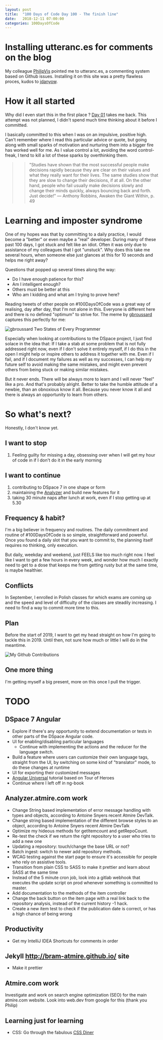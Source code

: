 ```yaml
---
layout: post
title:  "100 Days of Code Day 100 - The finish line"
date:   2018-12-11 07:00:00
categories: 100DaysOfCode
---
```


# Installing utteranc.es for comments on the blog

My colleague [PhilipVis](https://github.com/PhilipVis) pointed me to utteranc.es, a commenting system based on Github issues. 
Installing it on this site was a pretty flawless proces, kudos to [jdanyow](https://github.com/jdanyow).

# How it all started

Why did I even start this in the first place ? [Day 01](http://bram-atmire.github.io/crawler-commons/2018/08/20/100-days-of-code-day-01-crawler-commons.html) takes me back. This attempt was not planned, I didn't spend much time thinking about it before I committed.

I basically committed to this when I was on an impulsive, positive high. Can't remember where I read this particular advice or quote, but going along with small sparks of motivation and nurturing them into a bigger fire has worked well for me. As I value control a lot, avoiding the word control-freak, I tend to kill a lot of these sparks by overthinking them.

>> "Studies have shown that the most successful people make decisions rapidly because they are clear on their values and what they really want for their lives. The same studies show that they are slow to change their decisions, if at all. On the other hand, people who fail usually make decisions slowly and change their minds quickly, always bouncing back and forth. Just decide!"
>> — Anthony Robbins, Awaken the Giant Within, p. 49

# Learning and imposter syndrome

One of my hopes was that by committing to a daily practice, I would become a "better" or even maybe a "real" developer. 
During many of these past 100 days, I got stuck and felt like an idiot. Often it was only due to assistance of my colleagues that 
I got "unstuck". Why does this take me several hours, when someone else just glances at this for 10 seconds and helps me right away?

Questions that popped up several times along the way:
* Do I have enough patience for this?
* Am I intelligent enough?
* Others must be better at this
* Who am I kidding and what am I trying to prove here?

Reading tweets of other people on #100DaysOfCode was a great way of realising, day after day, that I'm not alone in this.
Everyone is different here and there is no defined "optimum" to strive for. The meme by [gbroussard](https://imgur.com/gallery/dzbQCj4) captures this perfectly for me:

![gbroussard Two States of Every Programmer](../../../../assets/img/2018-12-11-gbroussard-two-states.png)

Especially when looking at contributions to the DSpace project, I just find solace in the idea that: If I take a stab at some problem that is not fully addressed right now, even if I don't solve it entirely myself, if I do this in the open I might help or inspire others to address it together with me. Even if I fail, and if I document my failures as well as my successes, I can help my future self to avoid making the same mistakes, and might even prevent others from being stuck or making similar mistakes.

But it never ends. There will be always more to learn and I will never "feel" like a pro. And that's probably alright. Better to take the humble attitude of a newbie, than an obnoxious know it all. Because you never know it all and there is always an opportunity to learn from others.

# So what's next?

Honestly, I don't know yet.

## I want to stop

1. Feeling guilty for missing a day, obsessing over when I will get my hour of code in if I don't do it in the early morning

## I want to continue

1. contributing to DSpace 7 in one shape or form
2. maintaining the [Analyzer](https://analyzer.atmire.com) and build new features for it
3. taking 30 minute naps after lunch at work, even if I stop getting up at 5.30

## Frequency & habit?

I'm a big believer in frequency and routines. The daily commitment and routine of #100DaysOfCode is so simple, straightforward
and powerful. Once you found a daily slot that you want to commit to, the planning itself requires no thinking, only execution.

But daily, weekday and weekend, just FEELS like too much right now. I feel like I want to get a few hours in every week, and wonder how much I exactly need to get to a dose that keeps me from getting rusty but at the same time, is maybe healthier.

## Conflicts

In September, I enrolled in Polish classes for which exams are coming up and the speed and level of difficulty of the classes are steadily increasing. I need to find a way to commit more time to this.

## Plan

Before the start of 2019, I want to get my head straight on how I'm going to tackle this in 2019. Until then, not sure how much or little I will do in the meantime.

![My Github Contributions](../../../../assets/img/2018-12-11-green.png)

## One more thing

I'm getting myself a big present, more on this once I pull the trigger.

# TODO

## DSpace 7 Angular

* Explore if there's any opportunity to extend documentation or tests in other parts of the DSpace Angular code.
* UI for enabling/disabling particular languages
    * Continue with implementing the actions and the reducer for the language switch.
* Build a feature where users can customize their own language tags, straight from the UI, by switching on some kind of "translator" mode, to do these changes at runtime
* UI for exporting their customized messages
* [Angular Universal](https://angular.io/guide/universal) tutorial based on Tour of Heroes
* Continue where I left off in ng-book

## Analyzer.atmire.com work

* Change String based implementation of error message handling with types and objects, according to Antoine Snyers recent Atmire DevTalk.
* Change string based implementation of the different browse styles to an object, according to Antoine Snyers recent Atmire DevTalk
* Optimize my hideous methods for getItemcount and getRepoCount.
* Re-test the check if we return the right repository to a user who tries to add a new one
* Updating a repository: touch/change the base URL or not?
* Batch ingest: switch to newer add repository methods.
* WCAG testing against the start page to ensure it's accessible for people who rely on assistive tools.
* Transition from plain CSS to SASS to make it prettier and learn about SASS at the same time
* Instead of the 5 minute cron job, look into a gitlab webhook that executes the update script on prod whenever something is committed to master.
* Add documentation to the methods of the item controller
* Change the back button on the item page with a real link back to the repository analysis, instead of the current history -1 hack.
* Create a new item test to check if the publication date is correct, or has a high chance of being wrong

## Productivity

* Get my IntelliJ IDEA Shortcuts for comments in order

## Jekyll http://bram-atmire.github.io/ site

* Make it prettier

## Atmire.com work

Investigate and work on search engine optimization (SEO) for the main atmire.com website.
Look into web.dev from google for this (thank you Philip)

## Learning just for learning

* CSS: Go through the fabulous [CSS Diner](https://flukeout.github.io/)